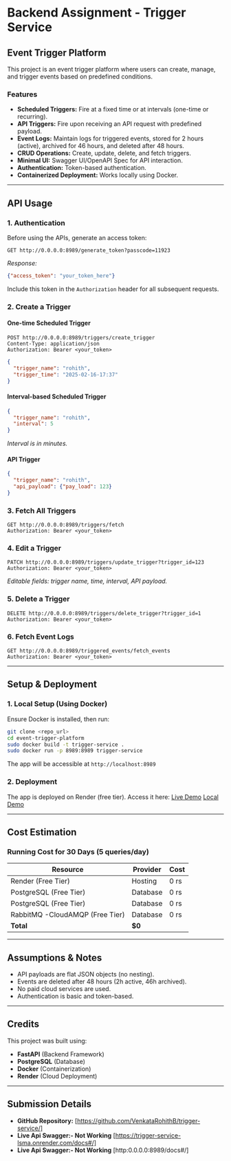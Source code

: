 # Backend Assignment - Trigger Service

## Event Trigger Platform

This project is an event trigger platform where users can create, manage, and trigger events based on predefined conditions.

### Features
- **Scheduled Triggers:** Fire at a fixed time or at intervals (one-time or recurring).
- **API Triggers:** Fire upon receiving an API request with predefined payload.
- **Event Logs:** Maintain logs for triggered events, stored for 2 hours (active), archived for 46 hours, and deleted after 48 hours.
- **CRUD Operations:** Create, update, delete, and fetch triggers.
- **Minimal UI:** Swagger UI/OpenAPI Spec for API interaction.
- **Authentication:** Token-based authentication.
- **Containerized Deployment:** Works locally using Docker.

---
## API Usage

### 1. Authentication
Before using the APIs, generate an access token:
```http
GET http://0.0.0.0:8989/generate_token?passcode=11923
```
_Response:_
```json
{"access_token": "your_token_here"}
```
Include this token in the `Authorization` header for all subsequent requests.

### 2. Create a Trigger
#### One-time Scheduled Trigger
```http
POST http://0.0.0.0:8989/triggers/create_trigger
Content-Type: application/json
Authorization: Bearer <your_token>
```
```json
{
  "trigger_name": "rohith",
  "trigger_time": "2025-02-16-17:37"
}
```

#### Interval-based Scheduled Trigger
```json
{
  "trigger_name": "rohith",
  "interval": 5
}
```
_Interval is in minutes._

#### API Trigger
```json
{
  "trigger_name": "rohith",
  "api_payload": {"pay_load": 123}
}
```

### 3. Fetch All Triggers
```http
GET http://0.0.0.0:8989/triggers/fetch
Authorization: Bearer <your_token>
```

### 4. Edit a Trigger
```http
PATCH http://0.0.0.0:8989/triggers/update_trigger?trigger_id=123
Authorization: Bearer <your_token>
```
_Editable fields: trigger name, time, interval, API payload._

### 5. Delete a Trigger
```http
DELETE http://0.0.0.0:8989/triggers/delete_trigger?trigger_id=1
Authorization: Bearer <your_token>
```

### 6. Fetch Event Logs
```http
GET http://0.0.0.0:8989/triggered_events/fetch_events
Authorization: Bearer <your_token>
```
---
## Setup & Deployment

### 1. Local Setup (Using Docker)
Ensure Docker is installed, then run:
```sh
git clone <repo_url>
cd event-trigger-platform
sudo docker build -t trigger-service .
sudo docker run -p 8989:8989 trigger-service
```

The app will be accessible at `http://localhost:8989`

### 2. Deployment
The app is deployed on Render (free tier). Access it here:
[Live Demo](https://trigger-service-lsma.onrender.com)
[Local Demo](http://0.0.0.0:8989)

---
## Cost Estimation
### Running Cost for 30 Days (5 queries/day)
| Resource                        | Provider | Cost |
|---------------------------------|----------|------|
| Render (Free Tier)              | Hosting | 0 rs |
| PostgreSQL (Free Tier)          | Database | 0 rs |
| PostgreSQL (Free Tier)          | Database | 0 rs |
| RabbitMQ -CloudAMQP (Free Tier) | Database | 0 rs |
| **Total**                       | **$0** |

---
## Assumptions & Notes
- API payloads are flat JSON objects (no nesting).
- Events are deleted after 48 hours (2h active, 46h archived).
- No paid cloud services are used.
- Authentication is basic and token-based.

---
## Credits
This project was built using:
- **FastAPI** (Backend Framework)
- **PostgreSQL** (Database)
- **Docker** (Containerization)
- **Render** (Cloud Deployment)

---
## Submission Details
- **GitHub Repository:** [https://github.com/VenkataRohithB/trigger-service/]
- **Live Api Swagger:- Not Working** [https://trigger-service-lsma.onrender.com/docs#/]
- **Live Api Swagger:- Not Working** [http:0.0.0.0:8989/docs#/]



